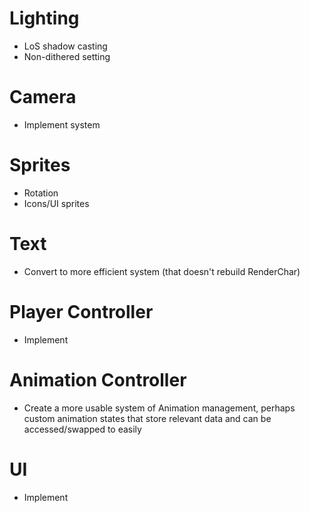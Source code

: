 # Lighting
- LoS shadow casting
- Non-dithered setting

# Camera
- Implement system

# Sprites
- Rotation
- Icons/UI sprites

# Text
- Convert to more efficient system (that doesn't rebuild RenderChar)

# Player Controller
- Implement

# Animation Controller
- Create a more usable system of Animation management, perhaps custom animation states
  that store relevant data and can be accessed/swapped to easily

# UI
- Implement

